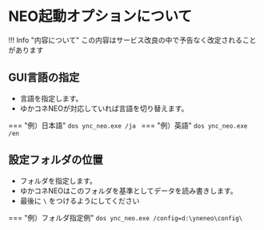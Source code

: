 # NEO起動オプションについて

!!! Info "内容について"
    この内容はサービス改良の中で予告なく改定されることがあります

## GUI言語の指定

* 言語を指定します。
* ゆかコネNEOが対応していれば言語を切り替えます。

=== "例）日本語"
    ```dos
        ync_neo.exe /ja
    ```
=== "例）英語"
    ```dos
        ync_neo.exe /en
    ```
## 設定フォルダの位置

* フォルダを指定します。
* ゆかコネNEOはこのフォルダを基準としてデータを読み書きします。
* 最後に ``\`` をつけるようにしてください

=== "例）フォルダ指定例"
    ```dos
        ync_neo.exe /config=d:\yneneo\config\
    ```
